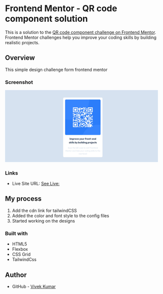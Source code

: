 # Frontend Mentor - QR code component solution

This is a solution to the [QR code component challenge on Frontend Mentor](https://www.frontendmentor.io/challenges/qr-code-component-iux_sIO_H). Frontend Mentor challenges help you improve your coding skills by building realistic projects.

## Overview

This simple design challenge form frontend mentor

### Screenshot

![](./images/Screenshot%202023-05-03%20221842.jpg)

### Links

- Live Site URL: [See Live:](https://main--fantastic-parfait-64c3ce.netlify.app/)

## My process

1. Add the cdn link for tailwindCSS
2. Added the color and font style to the config files
3. Started working on the designs

### Built with

- HTML5
- Flexbox
- CSS Grid
- TailwindCss

## Author

- GitHub - [Vivek Kumar](https://github.com/vivekshaha)
